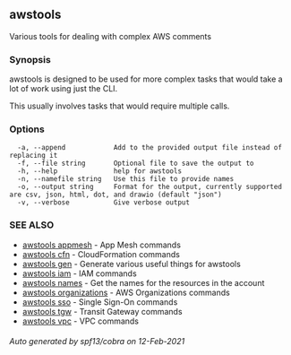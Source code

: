 ## awstools

Various tools for dealing with complex AWS comments

### Synopsis

awstools is designed to be used for more complex tasks that would take a lot of work using just the CLI.

This usually involves tasks that would require multiple calls.

### Options

```
  -a, --append            Add to the provided output file instead of replacing it
  -f, --file string       Optional file to save the output to
  -h, --help              help for awstools
  -n, --namefile string   Use this file to provide names
  -o, --output string     Format for the output, currently supported are csv, json, html, dot, and drawio (default "json")
  -v, --verbose           Give verbose output
```

### SEE ALSO

* [awstools appmesh](awstools_appmesh.md)	 - App Mesh commands
* [awstools cfn](awstools_cfn.md)	 - CloudFormation commands
* [awstools gen](awstools_gen.md)	 - Generate various useful things for awstools
* [awstools iam](awstools_iam.md)	 - IAM commands
* [awstools names](awstools_names.md)	 - Get the names for the resources in the account
* [awstools organizations](awstools_organizations.md)	 - AWS Organizations commands
* [awstools sso](awstools_sso.md)	 - Single Sign-On commands
* [awstools tgw](awstools_tgw.md)	 - Transit Gateway commands
* [awstools vpc](awstools_vpc.md)	 - VPC commands

###### Auto generated by spf13/cobra on 12-Feb-2021
